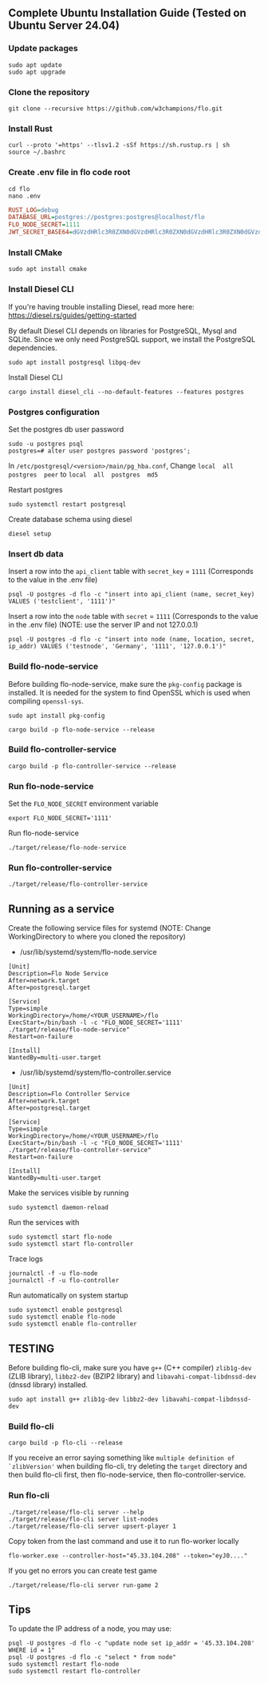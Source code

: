 Complete Ubuntu Installation Guide (Tested on Ubuntu Server 24.04)
-------------------

### Update packages

```shell
sudo apt update
sudo apt upgrade
```

### Clone the repository

```shell
git clone --recursive https://github.com/w3champions/flo.git
```

### Install Rust

```shell
curl --proto '=https' --tlsv1.2 -sSf https://sh.rustup.rs | sh
source ~/.bashrc
```

### Create .env file in flo code root

```shell
cd flo
nano .env
```

```ini
RUST_LOG=debug
DATABASE_URL=postgres://postgres:postgres@localhost/flo
FLO_NODE_SECRET=1111
JWT_SECRET_BASE64=dGVzdHRlc3R0ZXN0dGVzdHRlc3R0ZXN0dGVzdHRlc3R0ZXN0dGVzdHRlc3Q=
```

### Install CMake

```shell
sudo apt install cmake
```

### Install Diesel CLI

If you're having trouble installing Diesel, read more here: https://diesel.rs/guides/getting-started

By default Diesel CLI depends on libraries for PostgreSQL, Mysql and SQLite. Since we only need PostgreSQL support, we install the PostgreSQL dependencies.

```shell
sudo apt install postgresql libpq-dev
```

Install Diesel CLI

```shell
cargo install diesel_cli --no-default-features --features postgres
```

### Postgres configuration

Set the postgres db user password

```
sudo -u postgres psql
postgres=# alter user postgres password 'postgres';
```

In `/etc/postgresql/<version>/main/pg_hba.conf`, Change ```local  all  postgres  peer``` to ```local  all  postgres  md5```

Restart postgres

```shell
sudo systemctl restart postgresql
```

Create database schema using diesel

```shell
diesel setup
```

### Insert db data

Insert a row into the `api_client` table with `secret_key` = `1111` (Corresponds to the value in the .env file)

```shell
psql -U postgres -d flo -c "insert into api_client (name, secret_key) VALUES ('testclient', '1111')"
```

Insert a row into the `node` table with `secret` = `1111` (Corresponds to the value in the .env file)
(NOTE: use the server IP and not 127.0.0.1)

```shell
psql -U postgres -d flo -c "insert into node (name, location, secret, ip_addr) VALUES ('testnode', 'Germany', '1111', '127.0.0.1')"
```

### Build flo-node-service

Before building flo-node-service, make sure the `pkg-config` package is installed. It is needed for the system to find OpenSSL which is used when compiling `openssl-sys`.

```shell
sudo apt install pkg-config
```

```shell
cargo build -p flo-node-service --release
```

### Build flo-controller-service

```shell
cargo build -p flo-controller-service --release
```

### Run flo-node-service

Set the `FLO_NODE_SECRET` environment variable

```shell
export FLO_NODE_SECRET='1111'
```

Run flo-node-service

```shell
./target/release/flo-node-service
```

### Run flo-controller-service

```shell
./target/release/flo-controller-service
```

Running as a service
------------------

Create the following service files for systemd (NOTE: Change WorkingDirectory to where you cloned the repository)

 - /usr/lib/systemd/system/flo-node.service

```service
[Unit]
Description=Flo Node Service
After=network.target
After=postgresql.target

[Service]
Type=simple
WorkingDirectory=/home/<YOUR_USERNAME>/flo
ExecStart=/bin/bash -l -c "FLO_NODE_SECRET='1111' ./target/release/flo-node-service"
Restart=on-failure

[Install]
WantedBy=multi-user.target
```

 - /usr/lib/systemd/system/flo-controller.service

```service
[Unit]
Description=Flo Controller Service
After=network.target
After=postgresql.target

[Service]
Type=simple
WorkingDirectory=/home/<YOUR_USERNAME>/flo
ExecStart=/bin/bash -l -c "FLO_NODE_SECRET='1111' ./target/release/flo-controller-service"
Restart=on-failure

[Install]
WantedBy=multi-user.target
```

Make the services visible by running

```shell
sudo systemctl daemon-reload
```

Run the services with

```shell
sudo systemctl start flo-node
sudo systemctl start flo-controller
```

Trace logs

```shell
journalctl -f -u flo-node
journalctl -f -u flo-controller
```

Run automatically on system startup

```shell
sudo systemctl enable postgresql
sudo systemctl enable flo-node
sudo systemctl enable flo-controller
```

TESTING
-------

Before building flo-cli, make sure you have `g++` (C++ compiler) `zlib1g-dev` (ZLIB library), `libbz2-dev` (BZIP2 library) and `libavahi-compat-libdnssd-dev` (dnssd library) installed.

```shell
sudo apt install g++ zlib1g-dev libbz2-dev libavahi-compat-libdnssd-dev
```

### Build flo-cli

```shell
cargo build -p flo-cli --release
```

If you receive an error saying something like ```multiple definition of `zlibVersion'``` when building flo-cli, try deleting the `target` directory and then build flo-cli first, then flo-node-service, then flo-controller-service.

### Run flo-cli

```shell
./target/release/flo-cli server --help
./target/release/flo-cli server list-nodes
./target/release/flo-cli server upsert-player 1
```

Copy token from the last command and use it to run flo-worker locally

```shell
flo-worker.exe --controller-host="45.33.104.208" --token="eyJ0...."
```

If you get no errors you can create test game

```shell
./target/release/flo-cli server run-game 2
```

Tips
----

To update the IP address of a node, you may use:
```shell
psql -U postgres -d flo -c "update node set ip_addr = '45.33.104.208' WHERE id = 1"
psql -U postgres -d flo -c "select * from node"
sudo systemctl restart flo-node
sudo systemctl restart flo-controller
```

